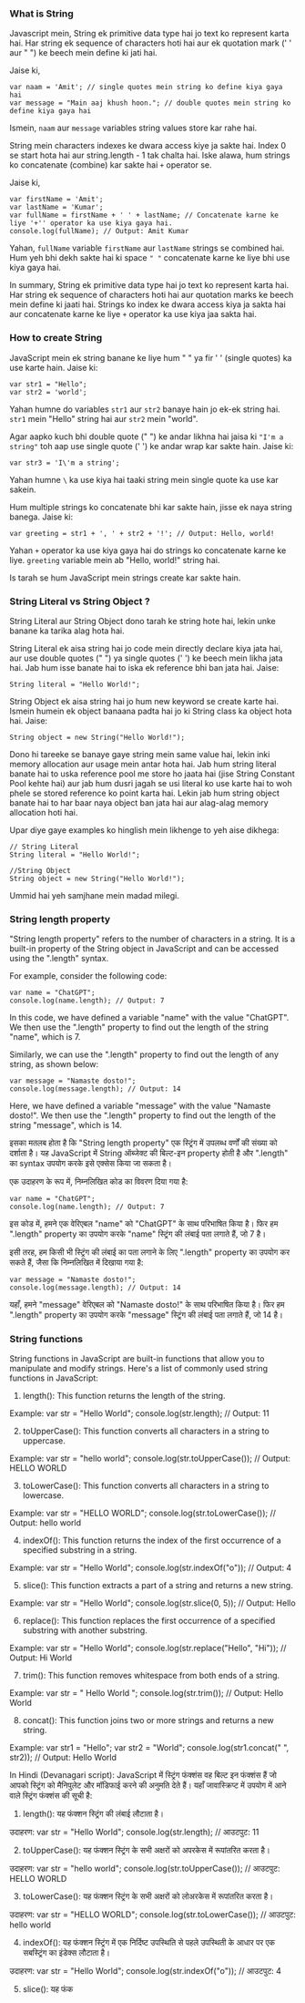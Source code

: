 ### What is String

Javascript mein, String ek primitive data type hai jo text ko represent karta hai. Har string ek sequence of characters hoti hai aur ek quotation mark (' ' aur " ") ke beech mein define ki jati hai.

Jaise ki,

```
var naam = 'Amit'; // single quotes mein string ko define kiya gaya hai
var message = "Main aaj khush hoon."; // double quotes mein string ko define kiya gaya hai
```

Ismein, `naam` aur `message` variables string values store kar rahe hai.

String mein characters indexes ke dwara access kiye ja sakte hai. Index 0 se start hota hai aur string.length - 1 tak chalta hai. Iske alawa, hum strings ko concatenate (combine) kar sakte hai `+` operator se.

Jaise ki,

```
var firstName = 'Amit';
var lastName = 'Kumar';
var fullName = firstName + ' ' + lastName; // Concatenate karne ke liye '+'' operator ka use kiya gaya hai.
console.log(fullName); // Output: Amit Kumar
```

Yahan, `fullName` variable `firstName` aur `lastName` strings se combined hai. Hum yeh bhi dekh sakte hai ki space `" "` concatenate karne ke liye bhi use kiya gaya hai.

In summary, String ek primitive data type hai jo text ko represent karta hai. Har string ek sequence of characters hoti hai aur quotation marks ke beech mein define ki jaati hai. Strings ko index ke dwara access kiya ja sakta hai aur concatenate karne ke liye `+` operator ka use kiya jaa sakta hai.

### How to create String

JavaScript mein ek string banane ke liye hum " " ya fir ' ' (single quotes) ka use karte hain. Jaise ki:

```
var str1 = "Hello";
var str2 = 'world';
```

Yahan humne do variables `str1` aur `str2` banaye hain jo ek-ek string hai. `str1` mein "Hello" string hai aur `str2` mein "world".

Agar aapko kuch bhi double quote (" ") ke andar likhna hai jaisa ki `"I'm a string"` toh aap use single quote (' ') ke andar wrap kar sakte hain. Jaise ki:

```
var str3 = 'I\'m a string';
```

Yahan humne `\` ka use kiya hai taaki string mein single quote ka use kar sakein.

Hum multiple strings ko concatenate bhi kar sakte hain, jisse ek naya string banega. Jaise ki:

```
var greeting = str1 + ', ' + str2 + '!'; // Output: Hello, world!
```

Yahan `+` operator ka use kiya gaya hai do strings ko concatenate karne ke liye. `greeting` variable mein ab "Hello, world!" string hai.

Is tarah se hum JavaScript mein strings create kar sakte hain.

### String Literal vs String Object ?

String Literal aur String Object dono tarah ke string hote hai, lekin unke banane ka tarika alag hota hai.

String Literal ek aisa string hai jo code mein directly declare kiya jata hai, aur use double quotes (" ") ya single quotes (' ') ke beech mein likha jata hai. Jab hum isse banate hai to iska ek reference bhi ban jata hai. Jaise:

```
String literal = "Hello World!";
```

String Object ek aisa string hai jo hum new keyword se create karte hai. Ismein humein ek object banaana padta hai jo ki String class ka object hota hai. Jaise:

```
String object = new String("Hello World!");
```

Dono hi tareeke se banaye gaye string mein same value hai, lekin inki memory allocation aur usage mein antar hota hai. Jab hum string literal banate hai to uska reference pool me store ho jaata hai (jise String Constant Pool kehte hai) aur jab hum dusri jagah se usi literal ko use karte hai to woh phele se stored reference ko point karta hai. Lekin jab hum string object banate hai to har baar naya object ban jata hai aur alag-alag memory allocation hoti hai.

Upar diye gaye examples ko hinglish mein likhenge to yeh aise dikhega:

```
// String Literal
String literal = "Hello World!";

//String Object
String object = new String("Hello World!");
```

Ummid hai yeh samjhane mein madad milegi.

### String length property

"String length property" refers to the number of characters in a string. It is a built-in property of the String object in JavaScript and can be accessed using the ".length" syntax.

For example, consider the following code:

```
var name = "ChatGPT";
console.log(name.length); // Output: 7
```

In this code, we have defined a variable "name" with the value "ChatGPT". We then use the ".length" property to find out the length of the string "name", which is 7.

Similarly, we can use the ".length" property to find out the length of any string, as shown below:

```
var message = "Namaste dosto!";
console.log(message.length); // Output: 14
```

Here, we have defined a variable "message" with the value "Namaste dosto!". We then use the ".length" property to find out the length of the string "message", which is 14.

इसका मतलब होता है कि "String length property" एक स्ट्रिंग में उपलब्ध वर्णों की संख्या को दर्शाता है। यह JavaScript में String ऑब्जेक्ट की बिल्ट-इन property होती है और ".length" का syntax उपयोग करके इसे एक्सेस किया जा सकता है।

एक उदाहरण के रूप में, निम्नलिखित कोड का विवरण दिया गया है:

```
var name = "ChatGPT";
console.log(name.length); // Output: 7
```

इस कोड में, हमने एक वेरिएबल "name" को "ChatGPT" के साथ परिभाषित किया है। फिर हम ".length" property का उपयोग करके "name" स्ट्रिंग की लंबाई पता लगाते हैं, जो 7 है।

इसी तरह, हम किसी भी स्ट्रिंग की लंबाई का पता लगाने के लिए ".length" property का उपयोग कर सकते हैं, जैसा कि निम्नलिखित में दिखाया गया है:

```
var message = "Namaste dosto!";
console.log(message.length); // Output: 14
```

यहाँ, हमने "message" वेरिएबल को "Namaste dosto!" के साथ परिभाषित किया है। फिर हम ".length" property का उपयोग करके "message" स्ट्रिंग की लंबाई पता लगाते हैं, जो 14 है।

### String functions

String functions in JavaScript are built-in functions that allow you to manipulate and modify strings. Here's a list of commonly used string functions in JavaScript:

1. length(): This function returns the length of the string.

Example:
var str = "Hello World";
console.log(str.length); // Output: 11

2. toUpperCase(): This function converts all characters in a string to uppercase.

Example:
var str = "hello world";
console.log(str.toUpperCase()); // Output: HELLO WORLD

3. toLowerCase(): This function converts all characters in a string to lowercase.

Example:
var str = "HELLO WORLD";
console.log(str.toLowerCase()); // Output: hello world

4. indexOf(): This function returns the index of the first occurrence of a specified substring in a string.

Example:
var str = "Hello World";
console.log(str.indexOf("o")); // Output: 4

5. slice(): This function extracts a part of a string and returns a new string.

Example:
var str = "Hello World";
console.log(str.slice(0, 5)); // Output: Hello

6. replace(): This function replaces the first occurrence of a specified substring with another substring.

Example:
var str = "Hello World";
console.log(str.replace("Hello", "Hi")); // Output: Hi World

7. trim(): This function removes whitespace from both ends of a string.

Example:
var str = " Hello World ";
console.log(str.trim()); // Output: Hello World

8. concat(): This function joins two or more strings and returns a new string.

Example:
var str1 = "Hello";
var str2 = "World";
console.log(str1.concat(" ", str2)); // Output: Hello World

In Hindi (Devanagari script):
JavaScript में स्ट्रिंग फंक्शंस वह बिल्ट इन फंक्शंस हैं जो आपको स्ट्रिंग को मैनिपुलेट और मॉडिफाई करने की अनुमति देते हैं। यहाँ जावास्क्रिप्ट में उपयोग में आने वाले स्ट्रिंग फंक्शंस की सूची है:

1. length(): यह फंक्शन स्ट्रिंग की लंबाई लौटाता है।

उदाहरण:
var str = "Hello World";
console.log(str.length); // आउटपुट: 11

2. toUpperCase(): यह फंक्शन स्ट्रिंग के सभी अक्षरों को अपरकेस में रूपांतरित करता है।

उदाहरण:
var str = "hello world";
console.log(str.toUpperCase()); // आउटपुट: HELLO WORLD

3. toLowerCase(): यह फंक्शन स्ट्रिंग के सभी अक्षरों को लोअरकेस में रूपांतरित करता है।

उदाहरण:
var str = "HELLO WORLD";
console.log(str.toLowerCase()); // आउटपुट: hello world

4. indexOf(): यह फंक्शन स्ट्रिंग में एक निर्दिष्ट उपस्थिति से पहले उपस्थिती के आधार पर एक सबस्ट्रिंग का इंडेक्स लौटाता है।

उदाहरण:
var str = "Hello World";
console.log(str.indexOf("o")); // आउटपुट: 4

5. slice(): यह फंक

